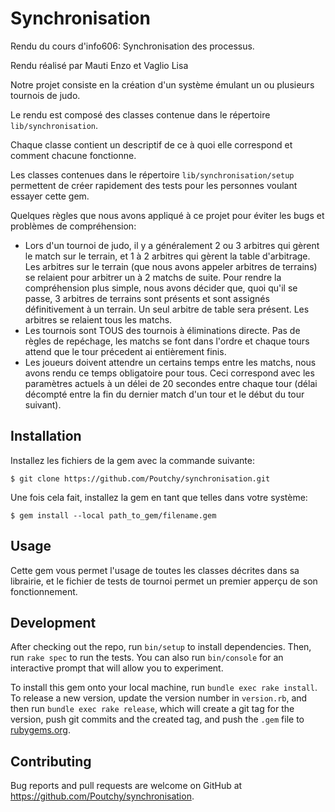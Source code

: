 # Synchronisation

Rendu du cours d'info606: Synchronisation des processus.

Rendu réalisé par Mauti Enzo et Vaglio Lisa

Notre projet consiste en la création d'un système émulant un ou plusieurs tournois de judo.

Le rendu est composé des classes contenue dans le répertoire `lib/synchronisation`.

Chaque classe contient un descriptif de ce à quoi elle correspond et comment chacune fonctionne.

Les classes contenues dans le répertoire `lib/synchronisation/setup` permettent de créer rapidement des tests pour les personnes voulant essayer cette gem.

Quelques règles que nous avons appliqué à ce projet pour éviter les bugs et problèmes de compréhension:

- Lors d'un tournoi de judo, il y a généralement 2 ou 3 arbitres qui gèrent le match sur le terrain, et 1 à 2 arbitres qui gèrent la table d'arbitrage. Les arbitres sur le terrain (que nous avons appeler arbitres de terrains) se relaient pour arbitrer un à 2 matchs de suite. Pour rendre la compréhension plus simple, nous avons décider que, quoi qu'il se passe, 3 arbitres de terrains sont présents et sont assignés définitivement à un terrain. Un seul arbitre de table sera présent. Les arbitres se relaient tous les matchs.
- Les tournois sont TOUS des tournois à éliminations directe. Pas de règles de repéchage, les matchs se font dans l'ordre et chaque tours attend que le tour précedent ai entièrement finis.
- Les joueurs doivent attendre un certains temps entre les matchs, nous avons rendu ce temps obligatoire pour tous. Ceci correspond avec les paramètres actuels à un délei de 20 secondes entre chaque tour (délai décompté entre la fin du dernier match d'un tour et le début du tour suivant).

## Installation

Installez les fichiers de la gem avec la commande suivante:

    $ git clone https://github.com/Poutchy/synchronisation.git

Une fois cela fait, installez la gem en tant que telles dans votre système:

    $ gem install --local path_to_gem/filename.gem

## Usage

Cette gem vous permet l'usage de toutes les classes décrites dans sa librairie, et le fichier de tests de tournoi permet un premier apperçu de son fonctionnement.

## Development

After checking out the repo, run `bin/setup` to install dependencies. Then, run `rake spec` to run the tests. You can also run `bin/console` for an interactive prompt that will allow you to experiment.

To install this gem onto your local machine, run `bundle exec rake install`. To release a new version, update the version number in `version.rb`, and then run `bundle exec rake release`, which will create a git tag for the version, push git commits and the created tag, and push the `.gem` file to [rubygems.org](https://rubygems.org).

## Contributing

Bug reports and pull requests are welcome on GitHub at https://github.com/Poutchy/synchronisation.
